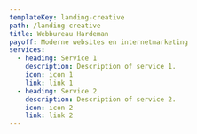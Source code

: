 ```yaml
---
templateKey: landing-creative
path: /landing-creative
title: Webbureau Hardeman
payoff: Moderne websites en internetmarketing
services:
  - heading: Service 1
    description: Description of service 1.
    icon: icon 1
    link: link 1
  - heading: Service 2
    description: Description of service 2.
    icon: icon 2
    link: link 2
---
```

